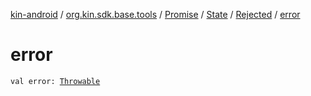 [kin-android](../../../../index.md) / [org.kin.sdk.base.tools](../../../index.md) / [Promise](../../index.md) / [State](../index.md) / [Rejected](index.md) / [error](./error.md)

# error

`val error: `[`Throwable`](https://kotlinlang.org/api/latest/jvm/stdlib/kotlin/-throwable/index.html)